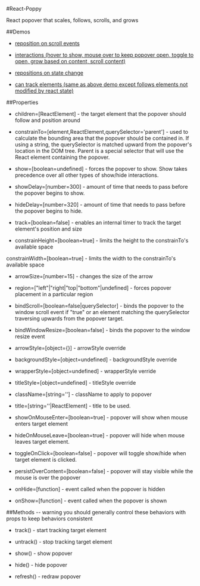 #React-Poppy

React popover that scales, follows, scrolls, and grows

##Demos

* <a href="https://tadaa.github.io/demos/poppy/scroll.html" target="_blank">reposition on scroll events</a>

* <a href="https://tadaa.github.io/demos/poppy/interaction.html" target="_blank">interactions (hover to show, mouse over to keep popover open, toggle to open, grow based on content, scroll content)</a>

* <a href="https://tadaa.github.io/demos/poppy/statePosition.html" target="_blank">repositions on state change</a>

* <a href="https://tadaa.github.io/demos/poppy/track.html" target="_blank">can track elements (same as above demo except follows elements not modified by react state)</a>


##Properties
* children=[ReactElement] - the target element that the popover should follow and position around

* constrainTo=[element,ReactElement,querySelector='parent'] - used to calculate the bounding area that the popover should be contained in.  If using a string, the querySelector is matched upward from the popover's location in the DOM tree. Parent is a special selector that will use the React element containing the popover.

* show=[boolean=undefined] - forces the popover to show.  Show takes precedence over all other types of show/hide interactions.

* showDelay=[number=300] - amount of time that needs to pass before the popover begins to show.

* hideDelay=[number=320] - amount of time that needs to pass before the popover begins to hide.

* track=[boolean=false] - enables an internal timer to track the target element's position and size

* constrainHeight=[boolean=true] - limits the height to the constrainTo's available space

constrainWidth=[boolean=true] - limits the width to the constrainTo's available space

* arrowSize=[number=15] - changes the size of the arrow

* region=["left"|"right|"top|"bottom"|undefined] - forces popover placement in a particular region

* bindScroll=[boolean=false|querySelector] - binds the popover to the window scroll event if "true" or an element matching the querySelector traversing upwards from the popover target.

* bindWindowResize=[boolean=false] - binds the popover to the window resize event

* arrowStyle=[object={}] - arrowStyle override

* backgroundStyle=[object=undefined] - backgroundStyle override

* wrapperStyle=[object=undefined] - wrapperStyle verride

* titleStyle=[object=undefined] - titleStyle override

* className=[string=''] - className to apply to popover

* title=[string=''|ReactElement] - title to be used.

* showOnMouseEnter=[boolean=true] - popover will show when mouse enters target element

* hideOnMouseLeave=[boolean=true] - popover will hide when mouse leaves target element.

* toggleOnClick=[boolean=false] - popover will toggle show/hide when target element is clicked.  

* persistOverContent=[boolean=false] - popover will stay visible while the mouse is over the popover

* onHide=[function] - event called when the popover is hidden

* onShow=[function] - event called when the popover is shown


##Methods -- warning you should generally control these behaviors with props to keep behaviors consistent

* track() -  start tracking target element

* untrack() -  stop tracking target element

* show() - show popover 

* hide() - hide popover

* refresh() - redraw popover

